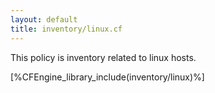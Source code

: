 ```yaml
---
layout: default
title: inventory/linux.cf
---
```


This policy is inventory related to linux hosts.

[%CFEngine_library_include(inventory/linux)%]
